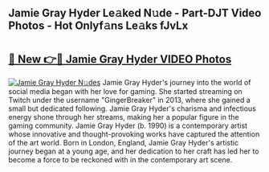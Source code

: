## Jamie Gray Hyder Le𝚊ked N𝚞de - Part-DJT Video Photos - Hot Onlyf𝚊ns Le𝚊ks fJvLx

# <h2><a href="http://ab63436.deff.icu/?id=Jamie+Gray+Hyder">🔗 New 👉🔴 Jamie Gray Hyder VIDEO Photos</a></h2>

[![Jamie Gray Hyder N𝚞des](https://i.imgur.com/rIISA9y.gif)](http://ab63436.deff.icu/?id=Jamie+Gray+Hyder)
Jamie Gray Hyder's journey into the world of social media began with her love for gaming. She started streaming on Twitch under the username "GingerBreaker" in 2013, where she gained a small but dedicated following. Jamie Gray Hyder's charisma and infectious energy shone through her streams, making her a popular figure in the gaming community. Jamie Gray Hyder (b. 1990) is a contemporary artist whose innovative and thought-provoking works have captured the attention of the art world. Born in London, England, Jamie Gray Hyder's artistic journey began at a young age, and her dedication to her craft has led her to become a force to be reckoned with in the contemporary art scene.
